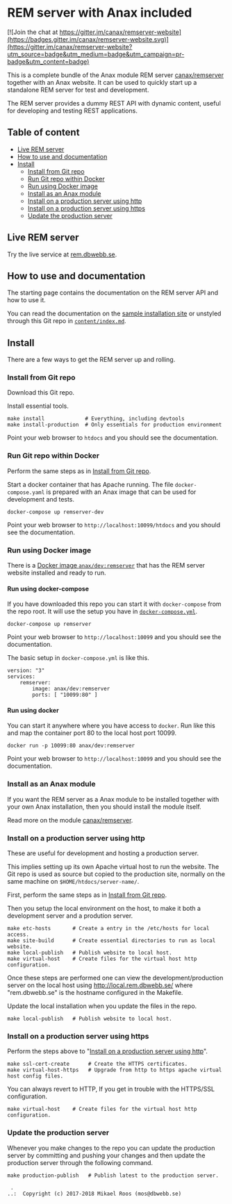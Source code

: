 REM server with Anax included
==================================

[![Join the chat at https://gitter.im/canax/remserver-website](https://badges.gitter.im/canax/remserver-website.svg)](https://gitter.im/canax/remserver-website?utm_source=badge&utm_medium=badge&utm_campaign=pr-badge&utm_content=badge)

This is a complete bundle of the Anax module REM server [canax/remserver](https://github.com/canax/remserver) together with an Anax website. It can be used to quickly start up a standalone REM server for test and development.

The REM server provides a dummy REST API with dynamic content, useful for developing and testing REST applications.



Table of content
----------------------------------

* [Live REM server](#live-rem-server)
* [How to use and documentation](#how-to-use-and-documentation)
* [Install](#install)
    * [Install from Git repo](#install-from-git-repo)
    * [Run Git repo within Docker](#run-git-repo-within-docker)
    * [Run using Docker image](#run-using-docker-image)
    * [Install as an Anax module](#install-as-an-anax-module)
    * [Install on a production server using http](#install-on-a-production-server-using-http)
    * [Install on a production server using https](#install-on-a-production-server-using-https)
    * [Update the production server](#update-the-production-server)



Live REM server
----------------------------------

Try the live service at [rem.dbwebb.se](https://rem.dbwebb.se).



How to use and documentation
----------------------------------

The starting page contains the documentation on the REM server API and how to use it.

You can read the documentation on the [sample installation site](https://rem.dbwebb.se) or unstyled through this Git repo in [`content/index.md`](content/index.md).



Install
----------------------------------

There are a few ways to get the REM server up and rolling.



### Install from Git repo

Download this Git repo.

Install essential tools.

```
make install             # Everything, including devtools
make install-production  # Only essentials for production environment
```

Point your web browser to `htdocs` and you should see the documentation.



### Run Git repo within Docker

Perform the same steps as in [Install from Git repo](#install-from-git-repo).

Start a docker container that has Apache running. The file `docker-compose.yaml` is prepared with an Anax image that can be used for development and tests.

```
docker-compose up remserver-dev
```

Point your web browser to `http://localhost:10099/htdocs` and you should see the documentation.



### Run using Docker image

There is a [Docker image `anax/dev:remserver`](https://store.docker.com/community/images/anax/dev) that has the REM server website installed and ready to run.



#### Run using docker-compose

If you have downloaded this repo you can start it with `docker-compose` from the repo root. It will use the setup you have in [`docker-compose.yml`](docker-compose.yml).

```
docker-compose up remserver
```

Point your web browser to `http://localhost:10099` and you should see the documentation.

The basic setup in `docker-compose.yml` is like this.

```text
version: "3"
services:
    remserver:
        image: anax/dev:remserver
        ports: [ "10099:80" ]
```



#### Run using docker

You can start it anywhere where you have access to `docker`. Run like this and map the container port 80 to the local host port 10099.

```
docker run -p 10099:80 anax/dev:remserver
```

Point your web browser to `http://localhost:10099` and you should see the documentation.



### Install as an Anax module

If you want the REM server as a Anax module to be installed together with your own Anax installation, then you should install the module itself.

Read more on the module [canax/remserver](https://github.com/canax/remserver).



### Install on a production server using http

These are useful for development and hosting a production server.

This implies setting up its own Apache virtual host to run the website. The Git repo is used as source but copied to the production site, normally on the same machine on `$HOME/htdocs/server-name/`.

First, perform the same steps as in [Install from Git repo](#install-from-git-repo).

Then you setup the local environment on the host, to make it both a development server and a prodution server.

```text
make etc-hosts       # Create a entry in the /etc/hosts for local access.
make site-build      # Create essential directories to run as local website.
make local-publish   # Publish website to local host.
make virtual-host    # Create files for the virtual host http configuration.
```

Once these steps are performed one can view the development/production server on the local host using http://local.rem.dbwebb.se/ where "rem.dbwebb.se" is the hostname configured in the Makefile.

Update the local installation when you update the files in the repo.

```text
make local-publish   # Publish website to local host.
```



### Install on a production server using https

Perform the steps above to "[Install on a production server using http](#install-on-a-production-server-using-http)".

```text
make ssl-cert-create      # Create the HTTPS certificates.
make virtual-host-https   # Upgrade from http to https apache virtual host config files.
```

You can always revert to HTTP, If you get in trouble with the HTTPS/SSL configuration.

```text
make virtual-host    # Create files for the virtual host http configuration.
```



### Update the production server

Whenever you make changes to the repo you can update the production server by committing and pushing your changes and then update the production server through the following command.

```text
make production-publish   # Publish latest to the production server.
```


```
 .  
..:  Copyright (c) 2017-2018 Mikael Roos (mos@dbwebb.se)
```
